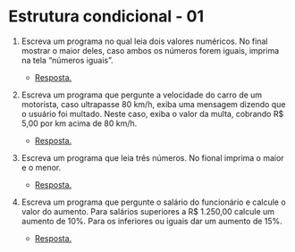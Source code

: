 # Estrutura condicional - 01

1. Escreva um programa no qual leia dois valores numéricos. No final mostrar o maior deles, caso ambos os números forem iguais, imprima na tela “números iguais”.

    * [Resposta.](exercicio_1.py)


2. Escreva  um  programa  que  pergunte  a  velocidade  do  carro  de  um  motorista,  caso ultrapasse  80 km/h,  exiba uma  mensagem  dizendo  que  o  usuário  foi  multado.  Neste  caso, exiba o valor da multa, cobrando R$ 5,00 por km acima de 80 km/h.

    * [Resposta.](exercicio_2.py)


3. Escreva um programa que leia três números. No fional imprima o maior e o menor. 

    * [Resposta.](exercicio_3.py)

4. Escreva um programa que pergunte o salário do funcionário e calcule o valor do aumento. Para salários superiores a R$ 1.250,00 calcule um aumento de 10%. Para os inferiores ou iguais dar um aumento de 15%.
    * [Resposta.](exercicio_4.py)